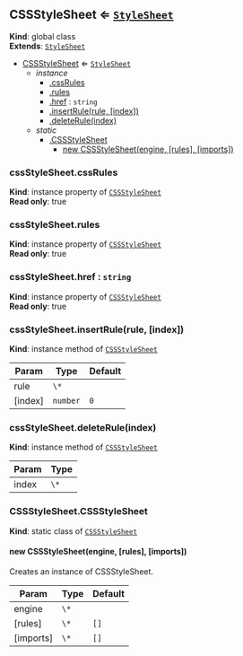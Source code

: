 
<a name="cssstylesheet" id="cssstylesheet"></a>

## CSSStyleSheet ⇐ [`StyleSheet`](#stylesheet)
**Kind**: global class  
**Extends**: [`StyleSheet`](#stylesheet)  

* [CSSStyleSheet](#cssstylesheet) ⇐ [`StyleSheet`](#stylesheet)
    * _instance_
        * [.cssRules](#cssstylesheet-cssrules)
        * [.rules](#cssstylesheet-rules)
        * [.href](#stylesheet-href) : `string`
        * [.insertRule(rule, [index])](#CSSStyleSheet+insertRule)
        * [.deleteRule(index)](#cssstylesheet-deleterule)
    * _static_
        * [.CSSStyleSheet](#cssstylesheet-cssstylesheet)
            * [new CSSStyleSheet(engine, [rules], [imports])](#new_CSSStyleSheet.CSSStyleSheet_new)


<a name="cssstylesheet-cssrules" id="cssstylesheet-cssrules"></a>

### cssStyleSheet.cssRules
**Kind**: instance property of [`CSSStyleSheet`](#cssstylesheet)  
**Read only**: true  

<a name="cssstylesheet-rules" id="cssstylesheet-rules"></a>

### cssStyleSheet.rules
**Kind**: instance property of [`CSSStyleSheet`](#cssstylesheet)  
**Read only**: true  

<a name="stylesheet-href" id="stylesheet-href"></a>

### cssStyleSheet.href : `string`
**Kind**: instance property of [`CSSStyleSheet`](#cssstylesheet)  
**Read only**: true  

<a name="cssstylesheet-insertrule" id="cssstylesheet-insertrule"></a>

### cssStyleSheet.insertRule(rule, [index])
**Kind**: instance method of [`CSSStyleSheet`](#cssstylesheet)  

| Param | Type | Default |
| --- | --- | --- |
| rule | `\*` |  | 
| [index] | `number` | <code>0</code> | 


<a name="cssstylesheet-deleterule" id="cssstylesheet-deleterule"></a>

### cssStyleSheet.deleteRule(index)
**Kind**: instance method of [`CSSStyleSheet`](#cssstylesheet)  

| Param | Type |
| --- | --- |
| index | `\*` | 


<a name="cssstylesheet-cssstylesheet" id="cssstylesheet-cssstylesheet"></a>

### CSSStyleSheet.CSSStyleSheet
**Kind**: static class of [`CSSStyleSheet`](#cssstylesheet)  

<a name="new-cssstylesheet-cssstylesheet-new" id="new-cssstylesheet-cssstylesheet-new"></a>

#### new CSSStyleSheet(engine, [rules], [imports])
Creates an instance of CSSStyleSheet.


| Param | Type | Default |
| --- | --- | --- |
| engine | `\*` |  | 
| [rules] | `\*` | <code>[]</code> | 
| [imports] | `\*` | <code>[]</code> | 

